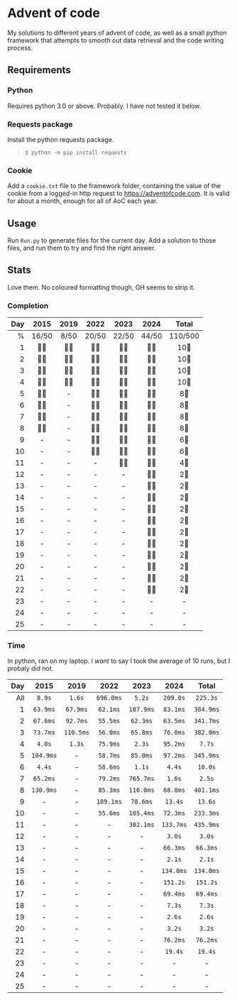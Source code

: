 # Advent of code
My solutions to different years of advent of code, as well as a small python framework that attempts to smooth out data retrieval and the code writing process.

## Requirements
### Python
Requires python 3.0 or above. Probably. I have not tested it below.

### Requests package
Install the python requests package.
> ```$ python -m pip install requests```

### Cookie
Add a `cookie.txt` file to the framework folder, containing the value of the cookie from a logged-in http request to https://adventofcode.com. It is valid for about a month, enough for all of AoC each year.

## Usage
Run `Run.py` to generate files for the current day. Add a solution to those files, and run them to try and find the right answer.

## Stats
Love them. No coloured formatting though, GH seems to strip it.


### Completion
|Day|2015|2019|2022|2023|2024|Total|
|-:|:-:|:-:|:-:|:-:|:-:|:-:|
|%|16/50|8/50|20/50|22/50|44/50|110/500|
|1|🌟🌟|🌟🌟|🌟🌟|🌟🌟|🌟🌟|10🌟|
|2|🌟🌟|🌟🌟|🌟🌟|🌟🌟|🌟🌟|10🌟|
|3|🌟🌟|🌟🌟|🌟🌟|🌟🌟|🌟🌟|10🌟|
|4|🌟🌟|🌟🌟|🌟🌟|🌟🌟|🌟🌟|10🌟|
|5|🌟🌟|-|🌟🌟|🌟🌟|🌟🌟|8🌟|
|6|🌟🌟|-|🌟🌟|🌟🌟|🌟🌟|8🌟|
|7|🌟🌟|-|🌟🌟|🌟🌟|🌟🌟|8🌟|
|8|🌟🌟|-|🌟🌟|🌟🌟|🌟🌟|8🌟|
|9|-|-|🌟🌟|🌟🌟|🌟🌟|6🌟|
|10|-|-|🌟🌟|🌟🌟|🌟🌟|6🌟|
|11|-|-|-|🌟🌟|🌟🌟|4🌟|
|12|-|-|-|-|🌟🌟|2🌟|
|13|-|-|-|-|🌟🌟|2🌟|
|14|-|-|-|-|🌟🌟|2🌟|
|15|-|-|-|-|🌟🌟|2🌟|
|16|-|-|-|-|🌟🌟|2🌟|
|17|-|-|-|-|🌟🌟|2🌟|
|18|-|-|-|-|🌟🌟|2🌟|
|19|-|-|-|-|🌟🌟|2🌟|
|20|-|-|-|-|🌟🌟|2🌟|
|21|-|-|-|-|🌟🌟|2🌟|
|22|-|-|-|-|🌟🌟|2🌟|
|23|-|-|-|-|-|-|
|24|-|-|-|-|-|-|
|25|-|-|-|-|-|-|


### Time
In python, ran on my laptop. I _want_ to say I took the average of 10 runs, but I probaly did not.

|Day|2015|2019|2022|2023|2024|Total|
|-:|:-:|:-:|:-:|:-:|:-:|:-:|
|All|<span class="good">`8.9s`</span>|<span class="good">`1.6s`</span>|<span class="perfect">`696.0ms`</span>|<span class="good">`5.2s`</span>|<span class="bad">`209.0s`</span>|<span class="bad">`225.3s`</span>|
|1|<span class="perfect">`63.9ms`</span>|<span class="perfect">`67.9ms`</span>|<span class="perfect">`62.1ms`</span>|<span class="perfect">`107.9ms`</span>|<span class="perfect">`83.1ms`</span>|<span class="perfect">`384.9ms`</span>|
|2|<span class="perfect">`67.6ms`</span>|<span class="perfect">`92.7ms`</span>|<span class="perfect">`55.5ms`</span>|<span class="perfect">`62.3ms`</span>|<span class="perfect">`63.5ms`</span>|<span class="perfect">`341.7ms`</span>|
|3|<span class="perfect">`73.7ms`</span>|<span class="perfect">`110.5ms`</span>|<span class="perfect">`56.0ms`</span>|<span class="perfect">`65.8ms`</span>|<span class="perfect">`76.0ms`</span>|<span class="perfect">`382.0ms`</span>|
|4|<span class="good">`4.0s`</span>|<span class="good">`1.3s`</span>|<span class="perfect">`75.9ms`</span>|<span class="good">`2.3s`</span>|<span class="perfect">`95.2ms`</span>|<span class="good">`7.7s`</span>|
|5|<span class="perfect">`104.9ms`</span>|-|<span class="perfect">`58.7ms`</span>|<span class="perfect">`85.0ms`</span>|<span class="perfect">`97.2ms`</span>|<span class="perfect">`345.9ms`</span>|
|6|<span class="good">`4.4s`</span>|-|<span class="perfect">`58.6ms`</span>|<span class="good">`1.1s`</span>|<span class="good">`4.4s`</span>|<span class="good">`10.0s`</span>|
|7|<span class="perfect">`65.2ms`</span>|-|<span class="perfect">`79.2ms`</span>|<span class="perfect">`765.7ms`</span>|<span class="good">`1.6s`</span>|<span class="good">`2.5s`</span>|
|8|<span class="perfect">`130.9ms`</span>|-|<span class="perfect">`85.3ms`</span>|<span class="perfect">`116.0ms`</span>|<span class="perfect">`68.8ms`</span>|<span class="perfect">`401.1ms`</span>|
|9|-|-|<span class="perfect">`109.1ms`</span>|<span class="perfect">`78.6ms`</span>|<span class="decent">`13.4s`</span>|<span class="decent">`13.6s`</span>|
|10|-|-|<span class="perfect">`55.6ms`</span>|<span class="perfect">`105.4ms`</span>|<span class="perfect">`72.3ms`</span>|<span class="perfect">`233.3ms`</span>|
|11|-|-|-|<span class="perfect">`302.1ms`</span>|<span class="perfect">`133.7ms`</span>|<span class="perfect">`435.9ms`</span>|
|12|-|-|-|-|<span class="good">`3.0s`</span>|<span class="good">`3.0s`</span>|
|13|-|-|-|-|<span class="perfect">`66.3ms`</span>|<span class="perfect">`66.3ms`</span>|
|14|-|-|-|-|<span class="good">`2.1s`</span>|<span class="good">`2.1s`</span>|
|15|-|-|-|-|<span class="perfect">`134.0ms`</span>|<span class="perfect">`134.0ms`</span>|
|16|-|-|-|-|<span class="bad">`151.2s`</span>|<span class="bad">`151.2s`</span>|
|17|-|-|-|-|<span class="perfect">`69.4ms`</span>|<span class="perfect">`69.4ms`</span>|
|18|-|-|-|-|<span class="good">`7.3s`</span>|<span class="good">`7.3s`</span>|
|19|-|-|-|-|<span class="good">`2.6s`</span>|<span class="good">`2.6s`</span>|
|20|-|-|-|-|<span class="good">`3.2s`</span>|<span class="good">`3.2s`</span>|
|21|-|-|-|-|<span class="perfect">`76.2ms`</span>|<span class="perfect">`76.2ms`</span>|
|22|-|-|-|-|<span class="decent">`19.4s`</span>|<span class="decent">`19.4s`</span>|
|23|-|-|-|-|-|-|
|24|-|-|-|-|-|-|
|25|-|-|-|-|-|-|